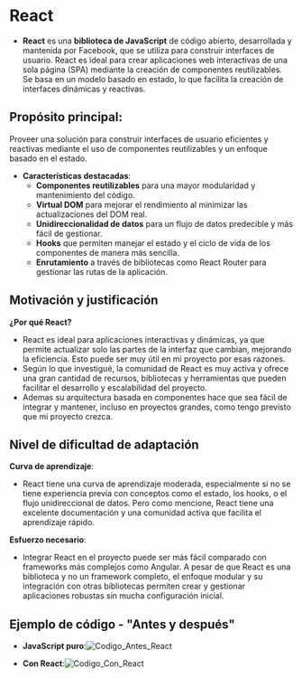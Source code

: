 # **React**
- **React** es una **biblioteca de JavaScript** de código abierto, desarrollada y mantenida por Facebook, que se utiliza para construir interfaces de usuario. React es ideal para crear aplicaciones web interactivas de una sola página (SPA) mediante la creación de componentes reutilizables. Se basa en un modelo basado en estado, lo que facilita la creación de interfaces dinámicas y reactivas.

## **Propósito principal**:
Proveer una solución para construir interfaces de usuario eficientes y reactivas mediante el uso de componentes reutilizables y un enfoque basado en el estado.

- **Características destacadas**:
  - **Componentes reutilizables** para una mayor modularidad y mantenimiento del código.
  - **Virtual DOM** para mejorar el rendimiento al minimizar las actualizaciones del DOM real.
  - **Unidireccionalidad de datos** para un flujo de datos predecible y más fácil de gestionar.
  - **Hooks** que permiten manejar el estado y el ciclo de vida de los componentes de manera más sencilla.
  - **Enrutamiento** a través de bibliotecas como React Router para gestionar las rutas de la aplicación.

## **Motivación y justificación**
**¿Por qué React?**
- React es ideal para aplicaciones interactivas y dinámicas, ya que permite actualizar solo las partes de la interfaz que cambian, mejorando la eficiencia. Esto puede ser muy útil en mi proyecto por esas razones. 
- Según lo que investigué, la comunidad de React es muy activa y ofrece una gran cantidad de recursos, bibliotecas y herramientas que pueden facilitar el desarrollo y escalabilidad del proyecto.
- Ademas su arquitectura basada en componentes hace que sea fácil de integrar y mantener, incluso en proyectos grandes, como tengo previsto que mi proyecto crezca.

## **Nivel de dificultad de adaptación**
**Curva de aprendizaje**:
- React tiene una curva de aprendizaje moderada, especialmente si no se tiene experiencia previa con conceptos como el estado, los hooks, o el flujo unidireccional de datos. Pero como mencione, React tiene una excelente documentación y una comunidad activa que facilita el aprendizaje rápido.

**Esfuerzo necesario**:
- Integrar React en el proyecto puede ser más fácil comparado con frameworks más complejos como Angular. A pesar de que React es una biblioteca y no un framework completo, el enfoque modular y su integración con otras bibliotecas permiten crear y gestionar aplicaciones robustas sin mucha configuración inicial.

## **Ejemplo de código - "Antes y después"**

- **JavaScript puro**:![Codigo_Antes_React](https://github.com/user-attachments/assets/654194ef-a140-4ea8-a996-9d778ac95f5c)

- **Con React**:![Codigo_Con_React](https://github.com/user-attachments/assets/af2c04ce-3437-40d4-8486-147f9e32a882)
